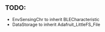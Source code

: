 ## TODO:

- EnvSensingChr to inherit BLECharacteristic
- DataStorage to inherit Adafruit_LittleFS_File
